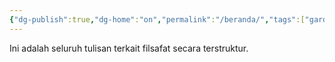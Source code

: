 ```yaml
---
{"dg-publish":true,"dg-home":"on","permalink":"/beranda/","tags":["gardenEntry"],"dgPassFrontmatter":true,"created":"2024-03-23T23:12:22.702+07:00","updated":"2024-03-24T00:09:30.540+07:00"}
---
```



Ini adalah seluruh tulisan terkait filsafat secara terstruktur.


